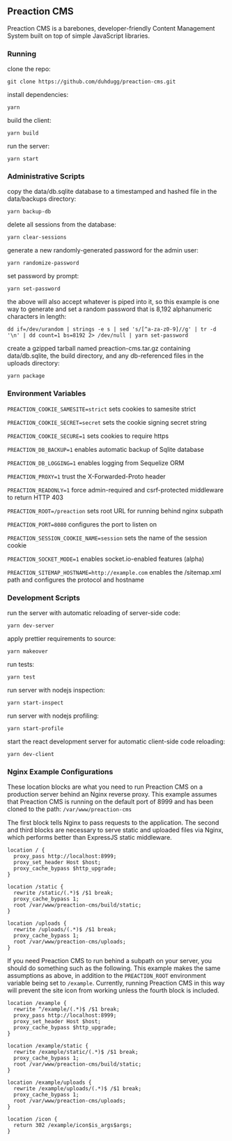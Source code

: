 ## Preaction CMS

Preaction CMS is a barebones, developer-friendly Content Management System built on top of simple JavaScript libraries.

### Running

clone the repo:

`git clone https://github.com/duhdugg/preaction-cms.git`

install dependencies:

`yarn`

build the client:

`yarn build`

run the server:

`yarn start`

### Administrative Scripts

copy the data/db.sqlite database to a timestamped and hashed file in the data/backups directory:

`yarn backup-db`

delete all sessions from the database:

`yarn clear-sessions`

generate a new randomly-generated password for the admin user:

`yarn randomize-password`

set password by prompt:

`yarn set-password`

the above will also accept whatever is piped into it, so this example is one way to generate and set a random password that is 8,192 alphanumeric characters in length:

`dd if=/dev/urandom | strings -e s | sed 's/[^a-za-z0-9]//g' | tr -d '\n' | dd count=1 bs=8192 2> /dev/null | yarn set-password`

create a gzipped tarball named preaction-cms.tar.gz containing data/db.sqlite, the build directory, and any db-referenced files in the uploads directory:

`yarn package`

### Environment Variables

`PREACTION_COOKIE_SAMESITE=strict` sets cookies to samesite strict

`PREACTION_COOKIE_SECRET=secret` sets the cookie signing secret string

`PREACTION_COOKIE_SECURE=1` sets cookies to require https

`PREACTION_DB_BACKUP=1` enables automatic backup of Sqlite database

`PREACTION_DB_LOGGING=1` enables logging from Sequelize ORM

`PREACTION_PROXY=1` trust the X-Forwarded-Proto header

`PREACTION_READONLY=1` force admin-required and csrf-protected middleware to return HTTP 403

`PREACTION_ROOT=/preaction` sets root URL for running behind nginx subpath

`PREACTION_PORT=8080` configures the port to listen on

`PREACTION_SESSION_COOKIE_NAME=session` sets the name of the session cookie

`PREACTION_SOCKET_MODE=1` enables socket.io-enabled features (alpha)

`PREACTION_SITEMAP_HOSTNAME=http://example.com` enables the /sitemap.xml path and configures the protocol and hostname

### Development Scripts

run the server with automatic reloading of server-side code:

`yarn dev-server`

apply prettier requirements to source:

`yarn makeover`

run tests:

`yarn test`

run server with nodejs inspection:

`yarn start-inspect`

run server with nodejs profiling:

`yarn start-profile`

start the react development server for automatic client-side code reloading:

`yarn dev-client`

### Nginx Example Configurations

These location blocks are what you need to run Preaction CMS on a production server behind an Nginx reverse proxy.
This example assumes that Preaction CMS is running on the default port of 8999 and has been cloned to the path: `/var/www/preaction-cms`

The first block tells Nginx to pass requests to the application.
The second and third blocks are necessary to serve static and uploaded files via Nginx, which performs better than ExpressJS static middleware.

```
location / {
  proxy_pass http://localhost:8999;
  proxy_set_header Host $host;
  proxy_cache_bypass $http_upgrade;
}

location /static {
  rewrite /static/(.*)$ /$1 break;
  proxy_cache_bypass 1;
  root /var/www/preaction-cms/build/static;
}

location /uploads {
  rewrite /uploads/(.*)$ /$1 break;
  proxy_cache_bypass 1;
  root /var/www/preaction-cms/uploads;
}
```

If you need Preaction CMS to run behind a subpath on your server, you should do something such as the following.
This example makes the same assumptions as above, in addition to the `PREACTION_ROOT` environment variable being set to `/example`.
Currently, running Preaction CMS in this way will prevent the site icon from working unless the fourth block is included.

```
location /example {
  rewrite ^/example/(.*)$ /$1 break;
  proxy_pass http://localhost:8999;
  proxy_set_header Host $host;
  proxy_cache_bypass $http_upgrade;
}

location /example/static {
  rewrite /example/static/(.*)$ /$1 break;
  proxy_cache_bypass 1;
  root /var/www/preaction-cms/build/static;
}

location /example/uploads {
  rewrite /example/uploads/(.*)$ /$1 break;
  proxy_cache_bypass 1;
  root /var/www/preaction-cms/uploads;
}

location /icon {
  return 302 /example/icon$is_args$args;
}
```
